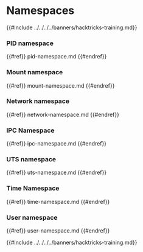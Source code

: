 # Namespaces

{{#include ../../../../banners/hacktricks-training.md}}

### **PID namespace**

{{#ref}}
pid-namespace.md
{{#endref}}

### **Mount namespace**

{{#ref}}
mount-namespace.md
{{#endref}}

### **Network namespace**

{{#ref}}
network-namespace.md
{{#endref}}

### **IPC Namespace**

{{#ref}}
ipc-namespace.md
{{#endref}}

### **UTS namespace**

{{#ref}}
uts-namespace.md
{{#endref}}

### Time Namespace

{{#ref}}
time-namespace.md
{{#endref}}

### User namespace

{{#ref}}
user-namespace.md
{{#endref}}

{{#include ../../../../banners/hacktricks-training.md}}
